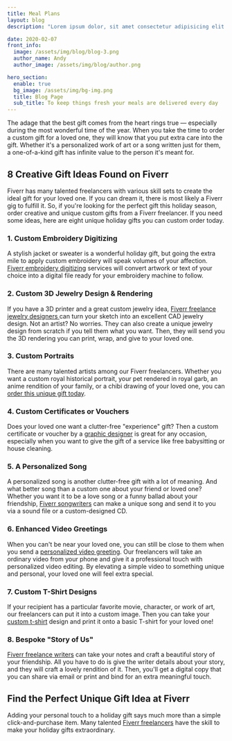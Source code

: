 ```yaml
---
title: Meal Plans
layout: blog
description: "Lorem ipsum dolor, sit amet consectetur adipisicing elit. Quae aut odio eum delectus, animi autem dolor cumque deleniti fugit laudantium inventore natus esse provident vitae."

date: 2020-02-07
front_info:
  image: /assets/img/blog/blog-3.png
  author_name: Andy
  author_image: /assets/img/blog/author.png

hero_section:
  enable: true
  bg_image: /assets/img/bg-img.png
  title: Blog Page
  sub_title: To keep things fresh your meals are delivered every day
---
```


The adage that the best gift comes from the heart rings true — especially during the most wonderful time of the year. When you take the time to order a custom gift for a loved one, they will know that you put extra care into the gift. Whether it's a personalized work of art or a song written just for them, a one-of-a-kind gift has infinite value to the person it's meant for.

## 8 Creative Gift Ideas Found on Fiverr

Fiverr has many talented freelancers with various skill sets to create the ideal gift for your loved one. If you can dream it, there is most likely a Fiverr gig to fulfill it. So, if you're looking for the perfect gift this holiday season, order creative and unique custom gifts from a Fiverr freelancer. If you need some ideas, here are eight unique holiday gifts you can custom order today.

### 1. Custom Embroidery Digitizing

A stylish jacket or sweater is a wonderful holiday gift, but going the extra mile to apply custom embroidery will speak volumes of your affection. [Fiverr embroidery digitizing](https://www.fiverr.com/gigs/embroidery?utm_source=blog&utm_medium=influencer&utm_campaign=bm_ge-ww_an-holiday_d-2022-12-01) services will convert artwork or text of your choice into a digital file ready for your embroidery machine to follow.

### 2. Custom 3D Jewelry Design & Rendering

If you have a 3D printer and a great custom jewelry idea, [Fiverr freelance jewelry designers ](https://www.fiverr.com/categories/graphics-design/jewelry-design?utm_source=blog&utm_medium=influencer&utm_campaign=bm_ge-ww_an-holiday_d-2022-12-01)can turn your sketch into an excellent CAD jewelry design. Not an artist? No worries. They can also create a unique jewelry design from scratch if you tell them what you want. Then, they will send you the 3D rendering you can print, wrap, and give to your loved one.

### 3. Custom Portraits

There are many talented artists among our Fiverr freelancers. Whether you want a custom royal historical portrait, your pet rendered in royal garb, an anime rendition of your family, or a chibi drawing of your loved one, you can [order this unique gift today](https://www.fiverr.com/categories/graphics-design/portraits-and-caricatures?utm_source=blog&utm_medium=influencer&utm_campaign=bm_ge-ww_d-2022-12-01).

### 4. Custom Certificates or Vouchers

Does your loved one want a clutter-free "experience" gift? Then a custom certificate or voucher by a [graphic designer](https://www.fiverr.com/categories/graphics-design?utm_source=blog&utm_medium=influencer&utm_campaign=bm_ge-ww_an-holiday_d-2022-12-01) is great for any occasion, especially when you want to give the gift of a service like free babysitting or house cleaning.

### 5. A Personalized Song

A personalized song is another clutter-free gift with a lot of meaning. And what better song than a custom one about your friend or loved one? Whether you want it to be a love song or a funny ballad about your friendship, [Fiverr songwriters](https://www.fiverr.com/categories/music-audio/songwriters?utm_source=blog&utm_medium=influencer&utm_campaign=bm_ge-ww_an-holiday_d-2022-12-01) can make a unique song and send it to you via a sound file or a custom-designed CD.

### 6. Enhanced Video Greetings

When you can't be near your loved one, you can still be close to them when you send a [personalized video greeting](https://www.fiverr.com/categories/lifestyle/greeting-cards-videos-online?utm_source=blog&utm_medium=influencer&utm_campaign=bm_ge-ww_an-holiday_d-2022-12-01). Our freelancers will take an ordinary video from your phone and give it a professional touch with personalized video editing. By elevating a simple video to something unique and personal, your loved one will feel extra special.

### 7. Custom T-Shirt Designs

If your recipient has a particular favorite movie, character, or work of art, our freelancers can put it into a custom image. Then you can take your [custom t-shirt](https://www.fiverr.com/categories/graphics-design/t-shirts?utm_source=blog&utm_medium=influencer&utm_campaign=bm_ge-ww_an-holiday_d-2022-12-01) design and print it onto a basic T-shirt for your loved one!

### 8. Bespoke "Story of Us"

[Fiverr freelance writers](https://www.fiverr.com/categories/writing-translation?utm_source=blog&utm_medium=influencer&utm_campaign=bm_ge-ww_an-holiday_d-2022-12-01) can take your notes and craft a beautiful story of your friendship. All you have to do is give the writer details about your story, and they will craft a lovely rendition of it. Then, you'll get a digital copy that you can share via email or print and bind for an extra meaningful touch.

## Find the Perfect Unique Gift Idea at Fiverr

Adding your personal touch to a holiday gift says much more than a simple click-and-purchase item. Many talented [Fiverr freelancers](https://www.fiverr.com/?utm_source=blog&utm_medium=influencer&utm_campaign=bm_ge-ww_an-holiday_d-2022-12-01) have the skill to make your holiday gifts extraordinary.
